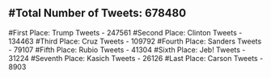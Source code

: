 #Total Number of Tweets: 678480 
---
#First Place: Trump Tweets - 247561
#Second Place: Clinton Tweets - 134463
#Third Place: Cruz Tweets - 109792
#Fourth Place: Sanders Tweets - 79107
#Fifth Place: Rubio Tweets - 41304
#Sixth Place: Jeb! Tweets - 31224
#Seventh Place: Kasich Tweets - 26126
#Last Place: Carson Tweets - 8903
